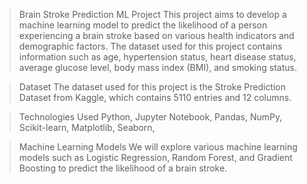 >Brain Stroke Prediction ML Project
This project aims to develop a machine learning model to predict the likelihood of a person experiencing a brain stroke based on various health indicators and demographic factors. The dataset used for this project contains information such as age, hypertension status, heart disease status, average glucose level, body mass index (BMI), and smoking status.

>Dataset
The dataset used for this project is the Stroke Prediction Dataset from Kaggle, which contains 5110 entries and 12 columns.

>Technologies Used
Python,
Jupyter Notebook,
Pandas,
NumPy,
Scikit-learn,
Matplotlib,
Seaborn,

>Machine Learning Models
We will explore various machine learning models such as Logistic Regression, Random Forest, and Gradient Boosting to predict the likelihood of a brain stroke.

